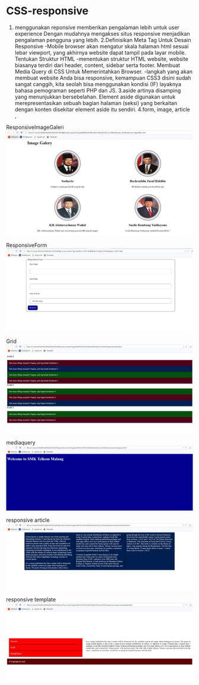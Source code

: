 # CSS-responsive
1. menggunakan  reponsive memberikan pengalaman lebih untuk user experience Dengan mudahnya mengakses situs responsive menjadikan pengalaman pengguna yang lebih.
2.Definisikan Meta Tag Untuk Desain Responsive
-Mobile browser akan mengatur skala halaman html sesuai lebar viewport, yang akhirnya website dapat tampil pada layar mobile.
Tentukan Struktur HTML
-menentukan struktur HTML website, website biasanya terdiri dari header, content, sidebar serta footer.
Membuat Media Query di CSS Untuk Memerintahkan Browser.
-langkah yang akan membuat website Anda bisa responsive, kemampuan CSS3 disini sudah sangat canggih, kita seolah bisa menggunakan kondisi (IF) 
layaknya bahasa pemograman seperti PHP dan JS.
3.aside artinya disamping yang menunjukkan bersebelahan. Element aside digunakan untuk merepresentasikan sebuah bagian halaman (seksi) yang berkaitan dengan konten disekitar element aside itu sendiri.
4.form, image, article ,

ResponsiveImageGaleri
![alt text](https://github.com/salmannaufal/CSS-responsive/blob/master/ResponsiveImageGaleri.jpg)

ResponsiveForm
![alt text](https://github.com/salmannaufal/CSS-responsive/blob/master/form.jpg)

Grid
![alt text](https://github.com/salmannaufal/CSS-responsive/blob/master/grid.jpg)

mediaquery
![alt text](https://github.com/salmannaufal/CSS-responsive/blob/master/mediaquery.jpg)

responsive article
![alt text](https://github.com/salmannaufal/CSS-responsive/blob/master/responsivearticle.jpg)

responsive template
![alt text](https://github.com/salmannaufal/CSS-responsive/blob/master/responsivetemplate.jpg)
